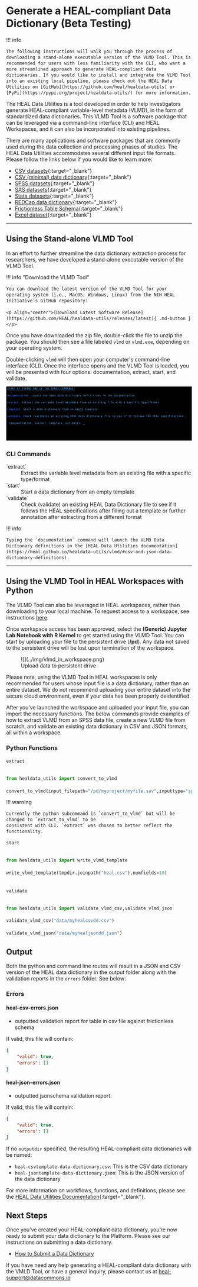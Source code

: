 # Generate a HEAL-compliant Data Dictionary (Beta Testing)

!!! info

    The following instructions will walk you through the process of downloading a stand-alone executable version of the VLMD Tool. This is recommended for users with less familiarity with the CLI, who want a more streamlined approach to generate HEAL-compliant data dictionaries. If you would like to install and integrate the VLMD Tool into an existing local pipeline, please check out the HEAL Data Utilities on [GitHub](https://github.com/heal/healdata-utils) or [PyPi](https://pypi.org/project/healdata-utils/) for more information.

The HEAL Data Utilities is a tool developed in order to help investigators generate HEAL-compliant variable-level metadata (VLMD), in the form of standardized data dictionaries. This VLMD Tool is a software package that can be leveraged via a command-line interface (CLI) and HEAL Workspaces, and it can also be incorporated into existing pipelines. 

There are many applications and software packages that are commonly used during the data collection and processing phases of studies. The HEAL Data Utilities accommodates several different input file formats. Please follow the links below if you would like to learn more:

- [CSV datasets](https://heal.github.io/healdata-utils/vlmd/extract/csvdata){:target="_blank"}
- [CSV (minimal) data dictionary](https://heal.github.io/healdata-utils/vlmd/extract/csvdd){:target="_blank"}
- [SPSS datasets](https://heal.github.io/healdata-utils/vlmd/extract/spss){:target="_blank"}
- [SAS datasets](https://heal.github.io/healdata-utils/vlmd/extract/sas){:target="_blank"}
- [Stata datasets](https://heal.github.io/healdata-utils/vlmd/extract/stata){:target="_blank"}
- [REDCap data dictionary](https://heal.github.io/healdata-utils/vlmd/extract/redcapcsv){:target="_blank"}
- [Frictionless Table Schema](https://heal.github.io/healdata-utils/vlmd/extract/frictionlessschema){:target="_blank"}
- [Excel dataset](https://heal.github.io/healdata-utils/vlmd/extract/exceldata){:target="_blank"}

---

## Using the Stand-alone VLMD Tool

In an effort to further streamline the data dictionary extraction process for researchers, we have developed a stand-alone executable version of the VLMD Tool. 

!!! info "Download the VLMD Tool"
   
    You can download the latest version of the VLMD Tool for your operating system (i.e., MacOS, Windows, Linux) from the NIH HEAL Initiative’s GitHub repository:

    <p align="center">[Download Latest Software Release](https://github.com/HEAL/healdata-utils/releases/latest){ .md-button }</p>

Once you have downloaded the zip file, double-click the file to unzip the package. You should then see a file labeled `vlmd` or `vlmd.exe`, depending on your operating system. 

Double-clicking `vlmd` will then open your computer's command-line interface (CLI). Once the interface opens and the VLMD Tool is loaded, you will be presented with four options: documentation, extract, start, and validate. 

![](../img/vlmd_interface.gif)

### CLI Commands 

<dl>
    <dt>`extract`</dt>
    <dd>Extract the variable level metadata from an existing file with a specific type/format</dd>
    <dt>`start`</dt>
    <dd>Start a data dictionary from an empty template</dd>
    <dt>`validate`</dt>
    <dd>Check (validate) an existing HEAL Data Dictionary file to see if it follows the HEAL specifications after filling out a template or further annotation after extracting from a different format</dd>
</dl>

!!! info

    Typing the `documentation` command will launch the VLMD Data Dictionary definitions in the [HEAL Data Utilities documentation](https://heal.github.io/healdata-utils/vlmd/#csv-and-json-data-dictionary-definitions).

---

## Using the VLMD Tool in HEAL Workspaces with Python

The VLMD Tool can also be leveraged in HEAL workspaces, rather than downloading to your local machine. To request access to a workspace, see instructions [here](./heal_workspace_registration.md).

Once workspace access has been approved, select the **(Generic) Jupyter Lab Notebook with R Kernel** to get started using the VLMD Tool. You can start by uploading your file to the persistent drive (**/pd**). Any data not saved to the persistent drive will be lost upon termination of the workspace. 


<figure markdown>
    ![](../img/vlmd_in_workspace.png)
    <figcaption>Upload data to persistent drive</figcaption>
</figure>


Please note, using the VLMD Tool in HEAL workspaces is only recommended for users whose input file is a data dictionary, rather than an entire dataset. We do not recommend uploading your entire dataset into the secure cloud environment, even if your data has been properly deidentified. 

After you’ve launched the workspace and uploaded your input file, you can import the necessary functions. The below commands provide examples of how to extract VLMD from an SPSS data file, create a new VLMD file from scratch, and validate an existing data dictionary in CSV and JSON formats, all within a workspace. 

### Python Functions

 `extract`
```python

from healdata_utils import convert_to_vlmd

convert_to_vlmd(input_filepath="/pd/myproject/myfile.sav",inputtype="spss")

```

!!! warning 

    Currently the python subcommand is `convert_to_vlmd` but will be changed to `extract_to_vlmd` to be
    consistent with CLI. `extract` was chosen to better reflect the functionality.

`start`
```python

from healdata_utils import write_vlmd_template

write_vlmd_template(tmpdir.joinpath("heal.csv"),numfields=10)
    
```
`validate` 
```python

from healdata_utils import validate_vlmd_csv,validate_vlmd_json

validate_vlmd_csv("data/myhealcsvdd.csv")

validate_vlmd_json("data/myhealjsondd.json")

```

## Output

Both the python and command line routes will result in a JSON and CSV version of the HEAL data dictionary in the output folder along with the validation reports in the `errors` folder. See below:

### Errors

#### heal-csv-errors.json

- outputted validation report for table in csv file against frictionless schema

If valid, this file will contain:
```json
{
    "valid": true,
    "errors": []
}
```
#### heal-json-errors.json  
- outputted jsonschema validation report.

If valid, this file will contain:
```json
{
    "valid": true,
    "errors": []
}
```

If no `outputdir` specified, the resulting HEAL-compliant data dictionaries will be named:

- `heal-csvtemplate-data-dictionary.csv`: This is the CSV data dictionary
- `heal-jsontemplate-data-dictionary.json`: This is the JSON version of the data dictionary

For more information on workflows, functions, and definitions, please see the [HEAL Data Utilities Documentation](https://heal.github.io/healdata-utils/){:target="_blank"}. 

## Next Steps 

Once you’ve created your HEAL-compliant data dictionary, you’re now ready to submit your data dictionary to the Platform. Please see our instructions on submitting a data dictionary.

- [How to Submit a Data Dictionary](./vlmd_submission.md)

If you have need any help generating a HEAL-compliant data dictionary with the VMLD Tool, or have a general inquiry, please contact us at [heal-support@datacommons.io](mailto:heal-support@datacommons.io)



